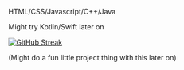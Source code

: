 HTML/CSS/Javascript/C++/Java

Might try Kotlin/Swift later on

[![GitHub Streak](https://github-readme-streak-stats.herokuapp.com?user=jambner&theme=tokyonight)](https://git.io/streak-stats)

(Might do a fun little project thing with this later on)
